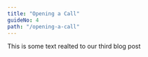 ```yaml
---
title: "Opening a Call"
guideNo: 4
path: "/opening-a-call"
---
```


This is some text realted to our third blog post
